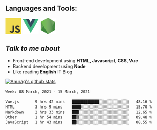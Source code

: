 ## **Languages and Tools:**      
<code><img height="50" src="https://raw.githubusercontent.com/github/explore/80688e429a7d4ef2fca1e82350fe8e3517d3494d/topics/javascript/javascript.png"></code>
<code><img height="50"  src="https://raw.githubusercontent.com/github/explore/80688e429a7d4ef2fca1e82350fe8e3517d3494d/topics/vue/vue.png"></code>
<code><img height="50"  src="https://raw.githubusercontent.com/github/explore/80688e429a7d4ef2fca1e82350fe8e3517d3494d/topics/nodejs/nodejs.png"></code>

## *Talk to me about*
- Front-end development using **HTML, Javascript, CSS, Vue**
- Backend development using **Node**
- Like reading **English** IT Blog    

[![Anurag's github stats](https://github-readme-stats.vercel.app/api?username=qdi5)](https://github.com/anuraghazra/github-readme-stats)    

<!--START_SECTION:waka-->
```text
Week: 08 March, 2021 - 15 March, 2021

Vue.js       9 hrs 42 mins   ████████████░░░░░░░░░░░░░   48.16 % 
HTML         3 hrs 9 mins    ████░░░░░░░░░░░░░░░░░░░░░   15.70 % 
Markdown     2 hrs 33 mins   ███░░░░░░░░░░░░░░░░░░░░░░   12.65 % 
Other        1 hr 54 mins    ██▒░░░░░░░░░░░░░░░░░░░░░░   09.48 % 
JavaScript   1 hr 43 mins    ██░░░░░░░░░░░░░░░░░░░░░░░   08.55 % 
```
<!--END_SECTION:waka-->
